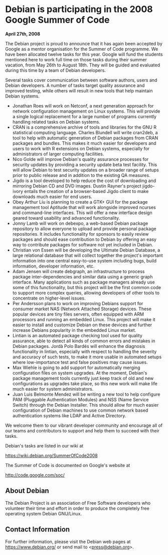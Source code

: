 
Debian is participating in the 2008 Google Summer of Code
=========================================================


**April 27th, 2008**


The Debian project is proud to announce that it has again been accepted by
Google as a mentor organisation for the Summer of Code programme. We have been
allocated twelve tasks for this year. Google will fund the students mentioned
here to work full time on those tasks during their summer vacation, from May
26th to August 18th. They will be guided and evaluated during this time by a
team of Debian developers.


Several tasks cover communication between software authors, users and Debian
developers. A number of tasks target quality assurance and improved testing,
while others will result in new tools that help maintain Debian systems.


* Jonathan Roes will work on Netconf, a next generation approach for
 network configuration management on Linux systems. This will provide a single
 logical replacement for a large number of programs currently handling related
 tasks on Debian systems.
* CRAN is a comprehensive archive of tools and libraries for the GNU R
 statistical computing language. Charles Blundell will write cran2deb, a tool
 to help with automatic generation of Debian packages from CRAN packages and
 bundles. This makes it much easier for developers and users to work with R
 extensions on Debian systems, especially for administrators of larger
 computing facilities.
* Nico Golde will improve Debian's quality assurance processes for security
 updates by providing a security update beta test facility. This will allow
 Debian to test security updates on a broader range of setups prior to public
 release and in addition to the existing QA measures.
* Jigdo is a tool developed to help reduce the cost of downloading and
 mirroring Debian CD and DVD images. Dustin Rayner's project jigdo-ivory
 entails the creation of a browser-based Jigdo client to make downloads much
 easier for end users.
* Obey Arthur Liu is planning to create a GTK+ GUI for the package
 management tool Aptitude that will work alongside improved ncurses and
 command-line interfaces. This will offer a new interface design geared toward
 usability and advanced functionality.
* Jonny Lamb will work on debexpo, a web-based Debian package repository to
 allow everyone to upload and provide personal package repositories. It
 includes functionality for sponsors to easily review packages and should ease
 contribution to Debian by offering an easy way to contribute packages for
 software not yet included in Debian.
* Christian von Essen will be developing the Ultimate Debian
 Database, a large relational database that will collect together the
 project's important information into one central easy-to-use system including
 bugs, build information, developer information, etc.
* Adam Jensen will create debgraph, an infrastructure to process package
 inter-dependencies and similar data using a generic graph interface. Many
 applications such as package managers already use some of this functionality,
 but this project will be the first common code to support more complex
 queries, allowing developers of other tools to concentrate on higher-level
 issues.
* Per Andersson plans to work on improving Debians support for consumer
 market NAS (Network Attached Storage) devices. These popular devices are tiny
 files servers, often equipped with ARM processors and running an embedded
 Linux. This project will make it easier to install and customize Debian on
 these devices and further increase Debians popularity in the embedded Linux
 market.
* Lintian is an automated package checking tool used for quality assurance,
 able to detect all kinds of common errors and mistakes in Debian packages.
 Jordà Polo Bardés will enhance the diagnosis functionality in lintian,
 especially with respect to handling the severity and accuracy of such tests,
 to make it more usable in automated setups where low-importance test and
 false positives may cause issues.
* Max Wiehle is going to add support for automatically merging
 configuration files on system upgrades. At the moment, Debian's package
 management tools currently just keep track of old and new configurations as
 upgrades take place, so this new work will make life much easier for system
 administrators.
* Juan Luis Belmonte Mendez will be writing a new tool to help configure
 PAM (Pluggable Authentication Modules) and NSS (Name Service Switch) through
 the Debian Installer. This should allow for much easier configuration of
 Debian machines to use common network based authentication systems like LDAP
 and Active Directory.


We welcome them to our vibrant developer community and encourage all of our
teams and contributors to support and help them to succeed with their tasks.


Debian's tasks are listed in our wiki at



<https://wiki.debian.org/SummerOfCode2008>

The Summer of Code is documented on Google's website at



<http://code.google.com/soc/>

About Debian
------------


The Debian Project is an association of Free Software developers who
volunteer their time and effort in order to produce the completely
free operating system Debian GNU/Linux.


Contact Information
-------------------


For further information, please visit the Debian web pages at
<https://www.debian.org/> or send mail to
<[press@debian.org](mailto:press@debian.org)>.



